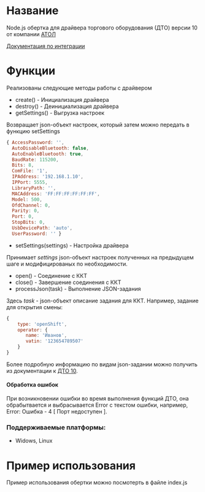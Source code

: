 Название
=========
Node.js обертка для драйвера торгового оборудования (ДТО) версии 10 от компании [АТОЛ](https://www.atol.ru/)

[Документация по интеграции](http://integration.atol.ru/)

Функции
========
Реализованы следующие методы работы с драйвером
* create() -  Инициализация драйвера 
* destroy() - Деинициализация драйвера
* getSettings() - Выгрузка настроек

Возвращает json-объект настроек, который затем можно передать в функцию setSettings
```js
{ AccessPassword: '',
  AutoDisableBluetooth: false,
  AutoEnableBluetooth: true,
  BaudRate: 115200,
  Bits: 8,
  ComFile: '1',
  IPAddress: '192.168.1.10',
  IPPort: 5555,
  LibraryPath: '',
  MACAddress: 'FF:FF:FF:FF:FF:FF',
  Model: 500,
  OfdChannel: 0,
  Parity: 0,
  Port: 0,
  StopBits: 0,
  UsbDevicePath: 'auto',
  UserPassword: '' }
```
* setSettings(settings) - Настройка драйвера

Принимает _settings_ json-объект настроек полученных на предыдущем шаге и модифицированых по необходимости.
* open() - Соединение с ККТ
* close() - Завершение соединения с ККТ
* processJson(task) - Выполнение JSON-задания

Здесь _task_ - json-объект описание задания для ККТ. Например, задание для открытия смены:
```js
{
    type: 'openShift',
    operator: {
       name: 'Иванов',
       vatin: '123654789507'
    }
}
```
Более подробную информацию по видам json-задании можно получить из документации к [ДТО 10](http://fs.atol.ru/SitePages/%D0%A6%D0%B5%D0%BD%D1%82%D1%80%20%D0%B7%D0%B0%D0%B3%D1%80%D1%83%D0%B7%D0%BA%D0%B8.aspx?raz1=%D0%9F%D1%80%D0%BE%D0%B3%D1%80%D0%B0%D0%BC%D0%BC%D0%BD%D0%BE%D0%B5+%D0%BE%D0%B1%D0%B5%D1%81%D0%BF%D0%B5%D1%87%D0%B5%D0%BD%D0%B8%D0%B5&raz2=%D0%94%D0%A2%D0%9E&raz3=10.x).
#### Обработка ошибок
При возникновении ошибки во время выполнения функций ДТО, она обрабытвается и выбрасывается Error c текстом ошибки, 
например, Error: Ошибка - 4 [ Порт недоступен ].

### Поддерживаемые платформы:
* Widows, Linux

Пример использования
========
Пример использования обертки можно посмотерть в файле index.js

